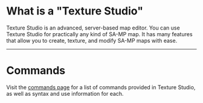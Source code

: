 # What is a "Texture Studio"

Texture Studio is an advanced, server-based map editor. You can use Texture Studio for practically any kind of SA-MP map. It has many features that allow you to create, texture, and modify SA-MP maps with ease.

--------

# Commands

Visit the [commands page](../../wiki/All-Commands) for a list of commands provided in Texture Studio, as well as syntax and use information for each.
